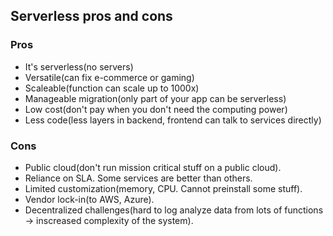 ## Serverless pros and cons

### Pros
* It's serverless(no servers)
* Versatile(can fix e-commerce or gaming)
* Scaleable(function can scale up to 1000x)
* Manageable migration(only part of your app can be serverless)
* Low cost(don't pay when you don't need the computing power)
* Less code(less layers in backend, frontend can talk to services directly)

### Cons
* Public cloud(don't run mission critical stuff on a public cloud).
* Reliance on SLA. Some services are better than others.
* Limited customization(memory, CPU. Cannot preinstall some stuff).
* Vendor lock-in(to AWS, Azure).
* Decentralized challenges(hard to log analyze data from lots of functions -> inscreased complexity of the system).
